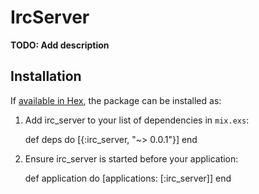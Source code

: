 # IrcServer

**TODO: Add description**

## Installation

If [available in Hex](https://hex.pm/docs/publish), the package can be installed as:

  1. Add irc_server to your list of dependencies in `mix.exs`:

        def deps do
          [{:irc_server, "~> 0.0.1"}]
        end

  2. Ensure irc_server is started before your application:

        def application do
          [applications: [:irc_server]]
        end

